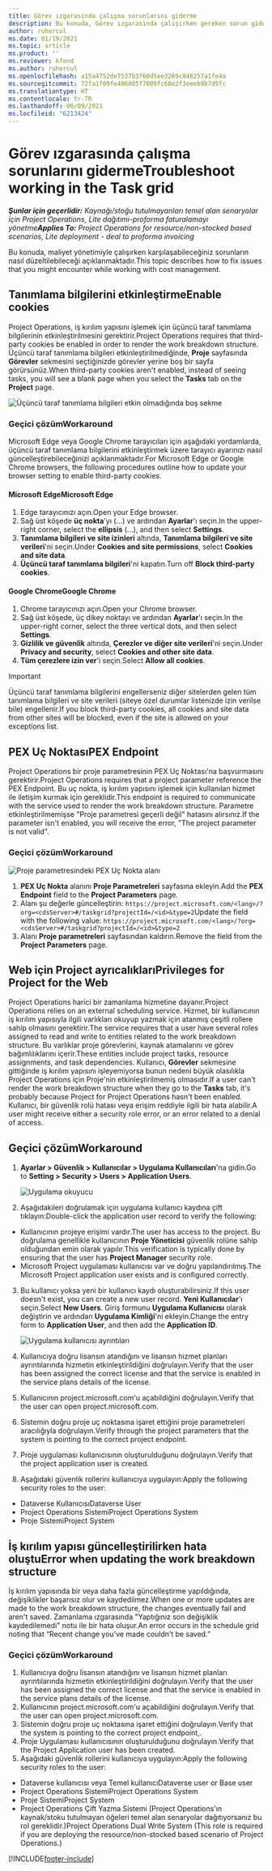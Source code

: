 ```yaml
---
title: Görev ızgarasında çalışma sorunlarını giderme
description: Bu konuda, Görev ızgarasında çalışırken gereken sorun giderme bilgileri sağlanmaktadır.
author: ruhercul
ms.date: 01/19/2021
ms.topic: article
ms.product: ''
ms.reviewer: kfend
ms.author: ruhercul
ms.openlocfilehash: a15a4752de7537b3f60d5ee3269c846257a1fe4a
ms.sourcegitcommit: 72fa1f09fe406805f7009fc68e2f3eeeb9b7d5fc
ms.translationtype: HT
ms.contentlocale: tr-TR
ms.lasthandoff: 06/09/2021
ms.locfileid: "6213424"
---
```

# <a name="troubleshoot-working-in-the-task-grid"></a><span data-ttu-id="0a483-103">Görev ızgarasında çalışma sorunlarını giderme</span><span class="sxs-lookup"><span data-stu-id="0a483-103">Troubleshoot working in the Task grid</span></span> 

<span data-ttu-id="0a483-104">_**Şunlar için geçerlidir:** Kaynağı/stoğu tutulmayanları temel alan senaryolar için Project Operations, Lite dağıtımı-proforma faturalamayı yönetme_</span><span class="sxs-lookup"><span data-stu-id="0a483-104">_**Applies To:** Project Operations for resource/non-stocked based scenarios, Lite deployment - deal to proforma invoicing_</span></span>

<span data-ttu-id="0a483-105">Bu konuda, maliyet yönetimiyle çalışırken karşılaşabileceğiniz sorunların nasıl düzeltilebileceği açıklanmaktadır.</span><span class="sxs-lookup"><span data-stu-id="0a483-105">This topic describes how to fix issues that you might encounter while working with cost management.</span></span>

## <a name="enable-cookies"></a><span data-ttu-id="0a483-106">Tanımlama bilgilerini etkinleştirme</span><span class="sxs-lookup"><span data-stu-id="0a483-106">Enable cookies</span></span>

<span data-ttu-id="0a483-107">Project Operations, iş kırılım yapısını işlemek için üçüncü taraf tanımlama bilgilerinin etkinleştirilmesini gerektirir.</span><span class="sxs-lookup"><span data-stu-id="0a483-107">Project Operations requires that third-party cookies be enabled in order to render the work breakdown structure.</span></span> <span data-ttu-id="0a483-108">Üçüncü taraf tanımlama bilgileri etkinleştirilmediğinde, **Proje** sayfasında **Görevler** sekmesini seçtiğinizde görevler yerine boş bir sayfa görürsünüz.</span><span class="sxs-lookup"><span data-stu-id="0a483-108">When third-party cookies aren't enabled, instead of seeing tasks, you will see a blank page when you select the **Tasks** tab on the **Project** page.</span></span>

![Üçüncü taraf tanımlama bilgileri etkin olmadığında boş sekme](media/blankschedule.png)


### <a name="workaround"></a><span data-ttu-id="0a483-110">Geçici çözüm</span><span class="sxs-lookup"><span data-stu-id="0a483-110">Workaround</span></span>
<span data-ttu-id="0a483-111">Microsoft Edge veya Google Chrome tarayıcıları için aşağıdaki yordamlarda, üçüncü taraf tanımlama bilgilerini etkinleştirmek üzere tarayıcı ayarınızı nasıl güncelleştirebileceğinizi açıklanmaktadır.</span><span class="sxs-lookup"><span data-stu-id="0a483-111">For Microsoft Edge or Google Chrome browsers, the following procedures outline how to update your browser setting to enable third-party cookies.</span></span>

#### <a name="microsoft-edge"></a><span data-ttu-id="0a483-112">Microsoft Edge</span><span class="sxs-lookup"><span data-stu-id="0a483-112">Microsoft Edge</span></span>

1. <span data-ttu-id="0a483-113">Edge tarayıcınızı açın.</span><span class="sxs-lookup"><span data-stu-id="0a483-113">Open your Edge browser.</span></span>
2. <span data-ttu-id="0a483-114">Sağ üst köşede **üç nokta**'yı (...) ve ardından **Ayarlar**'ı seçin.</span><span class="sxs-lookup"><span data-stu-id="0a483-114">In the upper-right corner, select the **ellipsis** (...), and then select **Settings**.</span></span>
3. <span data-ttu-id="0a483-115">**Tanımlama bilgileri ve site izinleri** altında, **Tanımlama bilgileri ve site verileri**'ni seçin.</span><span class="sxs-lookup"><span data-stu-id="0a483-115">Under **Cookies and site permissions**, select **Cookies and site data**.</span></span>
4. <span data-ttu-id="0a483-116">**Üçüncü taraf tanımlama bilgileri**'ni kapatın.</span><span class="sxs-lookup"><span data-stu-id="0a483-116">Turn off **Block third-party cookies**.</span></span>

#### <a name="google-chrome"></a><span data-ttu-id="0a483-117">Google Chrome</span><span class="sxs-lookup"><span data-stu-id="0a483-117">Google Chrome</span></span>

1. <span data-ttu-id="0a483-118">Chrome tarayıcınızı açın.</span><span class="sxs-lookup"><span data-stu-id="0a483-118">Open your Chrome browser.</span></span>
2. <span data-ttu-id="0a483-119">Sağ üst köşede, üç dikey noktayı ve ardından **Ayarlar**'ı seçin.</span><span class="sxs-lookup"><span data-stu-id="0a483-119">In the upper-right corner, select the three vertical dots, and then select **Settings**.</span></span>
3. <span data-ttu-id="0a483-120">**Gizlilik ve güvenlik** altında, **Çerezler ve diğer site verileri**'ni seçin.</span><span class="sxs-lookup"><span data-stu-id="0a483-120">Under **Privacy and security**, select **Cookies and other site data**.</span></span>
4. <span data-ttu-id="0a483-121">**Tüm çerezlere izin ver**'i seçin.</span><span class="sxs-lookup"><span data-stu-id="0a483-121">Select **Allow all cookies**.</span></span>

> [!IMPORTANT]
> <span data-ttu-id="0a483-122">Üçüncü taraf tanımlama bilgilerini engellerseniz diğer sitelerden gelen tüm tanımlama bilgileri ve site verileri (siteye özel durumlar listenizde izin verilse bile) engellenir.</span><span class="sxs-lookup"><span data-stu-id="0a483-122">If you block third-party cookies, all cookies and site data from other sites will be blocked, even if the site is allowed on your exceptions list.</span></span>

## <a name="pex-endpoint"></a><span data-ttu-id="0a483-123">PEX Uç Noktası</span><span class="sxs-lookup"><span data-stu-id="0a483-123">PEX Endpoint</span></span>

<span data-ttu-id="0a483-124">Project Operations bir proje parametresinin PEX Uç Noktası'na başvurmasını gerektirir.</span><span class="sxs-lookup"><span data-stu-id="0a483-124">Project Operations requires that a project parameter reference the PEX Endpoint.</span></span> <span data-ttu-id="0a483-125">Bu uç nokta, iş kırılım yapısını işlemek için kullanılan hizmet ile iletişim kurmak için gereklidir.</span><span class="sxs-lookup"><span data-stu-id="0a483-125">This endpoint is required to communicate with the service used to render the work breakdown structure.</span></span> <span data-ttu-id="0a483-126">Parametre etkinleştirilmemişse "Proje parametresi geçerli değil" hatasını alırsınız.</span><span class="sxs-lookup"><span data-stu-id="0a483-126">If the parameter isn't enabled, you will receive the error, "The project parameter is not valid".</span></span> 

### <a name="workaround"></a><span data-ttu-id="0a483-127">Geçici çözüm</span><span class="sxs-lookup"><span data-stu-id="0a483-127">Workaround</span></span>
 ![Proje parametresindeki PEX Uç Nokta alanı](media/projectparameter.png)

1. <span data-ttu-id="0a483-129">**PEX Uç Nokta** alanını **Proje Parametreleri** sayfasına ekleyin.</span><span class="sxs-lookup"><span data-stu-id="0a483-129">Add the **PEX Endpoint** field to the **Project Parameters** page.</span></span>
2. <span data-ttu-id="0a483-130">Alanı şu değerle güncelleştirin: `https://project.microsoft.com/<lang>/?org=<cdsServer>#/taskgrid?projectId=/<id>&type=2`</span><span class="sxs-lookup"><span data-stu-id="0a483-130">Update the field with the following value: `https://project.microsoft.com/<lang>/?org=<cdsServer>#/taskgrid?projectId=/<id>&type=2`</span></span>
3. <span data-ttu-id="0a483-131">Alanı **Proje parametreleri** sayfasından kaldırın.</span><span class="sxs-lookup"><span data-stu-id="0a483-131">Remove the field from the **Project Parameters** page.</span></span>

## <a name="privileges-for-project-for-the-web"></a><span data-ttu-id="0a483-132">Web için Project ayrıcalıkları</span><span class="sxs-lookup"><span data-stu-id="0a483-132">Privileges for Project for the Web</span></span>

<span data-ttu-id="0a483-133">Project Operations harici bir zamanlama hizmetine dayanır.</span><span class="sxs-lookup"><span data-stu-id="0a483-133">Project Operations relies on an external scheduling service.</span></span> <span data-ttu-id="0a483-134">Hizmet, bir kullanıcının iş kırılım yapısıyla ilgili varlıkları okuyup yazmak için atanmış çeşitli rollere sahip olmasını gerektirir.</span><span class="sxs-lookup"><span data-stu-id="0a483-134">The service requires that a user have several roles assigned to read and write to entities related to the work breakdown structure.</span></span> <span data-ttu-id="0a483-135">Bu varlıklar proje görevlerini, kaynak atamalarını ve görev bağımlılıklarını içerir.</span><span class="sxs-lookup"><span data-stu-id="0a483-135">These entities include project tasks, resource assignments, and task dependencies.</span></span> <span data-ttu-id="0a483-136">Kullanıcı, **Görevler** sekmesine gittiğinde iş kırılım yapısını işleyemiyorsa bunun nedeni büyük olasılıkla Project Operations için Proje'nin etkinleştirilmemiş olmasıdır.</span><span class="sxs-lookup"><span data-stu-id="0a483-136">If a user can't render the work breakdown structure when they go to the **Tasks** tab, it's probably because Project for Project Operations hasn't been enabled.</span></span> <span data-ttu-id="0a483-137">Kullanıcı, bir güvenlik rolü hatası veya erişim reddiyle ilgili bir hata alabilir.</span><span class="sxs-lookup"><span data-stu-id="0a483-137">A user might receive either a security role error, or an error related to a denial of access.</span></span>


## <a name="workaround"></a><span data-ttu-id="0a483-138">Geçici çözüm</span><span class="sxs-lookup"><span data-stu-id="0a483-138">Workaround</span></span>

1. <span data-ttu-id="0a483-139">**Ayarlar > Güvenlik > Kullanıcılar > Uygulama Kullanıcıları**'na gidin.</span><span class="sxs-lookup"><span data-stu-id="0a483-139">Go to **Setting > Security > Users > Application Users**.</span></span>  

   ![Uygulama okuyucu](media/applicationuser.jpg)
   
2. <span data-ttu-id="0a483-141">Aşağıdakileri doğrulamak için uygulama kullanıcı kaydına çift tıklayın:</span><span class="sxs-lookup"><span data-stu-id="0a483-141">Double-click the application user record to verify the following:</span></span>

 - <span data-ttu-id="0a483-142">Kullanıcının projeye erişimi vardır.</span><span class="sxs-lookup"><span data-stu-id="0a483-142">The user has access to the project.</span></span> <span data-ttu-id="0a483-143">Bu doğrulama genellikle kullanıcının **Proje Yöneticisi** güvenlik rolüne sahip olduğundan emin olarak yapılır.</span><span class="sxs-lookup"><span data-stu-id="0a483-143">This verification is typically done by ensuring that the user has **Project Manager** security role.</span></span>
 - <span data-ttu-id="0a483-144">Microsoft Project uygulaması kullanıcısı var ve doğru yapılandırılmış.</span><span class="sxs-lookup"><span data-stu-id="0a483-144">The Microsoft Project application user exists and is configured correctly.</span></span>
 
3. <span data-ttu-id="0a483-145">Bu kullanıcı yoksa yeni bir kullanıcı kaydı oluşturabilirsiniz.</span><span class="sxs-lookup"><span data-stu-id="0a483-145">If this user doesn't exist, you can create a new user record.</span></span> <span data-ttu-id="0a483-146">**Yeni Kullanıcılar**'ı seçin.</span><span class="sxs-lookup"><span data-stu-id="0a483-146">Select **New Users**.</span></span> <span data-ttu-id="0a483-147">Giriş formunu **Uygulama Kullanıcısı** olarak değiştirin ve ardından **Uygulama Kimliği**'ni ekleyin.</span><span class="sxs-lookup"><span data-stu-id="0a483-147">Change the entry form to **Application User**, and then add the **Application ID**.</span></span>

   ![Uygulama kullanıcısı ayrıntıları](media/applicationuserdetails.jpg)

4. <span data-ttu-id="0a483-149">Kullanıcıya doğru lisansın atandığını ve lisansın hizmet planları ayrıntılarında hizmetin etkinleştirildiğini doğrulayın.</span><span class="sxs-lookup"><span data-stu-id="0a483-149">Verify that the user has been assigned the correct license and that the service is enabled in the service plans details of the license.</span></span>
5. <span data-ttu-id="0a483-150">Kullanıcının project.microsoft.com'u açabildiğini doğrulayın.</span><span class="sxs-lookup"><span data-stu-id="0a483-150">Verify that the user can open project.microsoft.com.</span></span>
6. <span data-ttu-id="0a483-151">Sistemin doğru proje uç noktasına işaret ettiğini proje parametreleri aracılığıyla doğrulayın.</span><span class="sxs-lookup"><span data-stu-id="0a483-151">Verify through the project parameters that the system is pointing to the correct project endpoint.</span></span>
7. <span data-ttu-id="0a483-152">Proje uygulaması kullanıcısının oluşturulduğunu doğrulayın.</span><span class="sxs-lookup"><span data-stu-id="0a483-152">Verify that the project application user is created.</span></span>
8. <span data-ttu-id="0a483-153">Aşağıdaki güvenlik rollerini kullanıcıya uygulayın:</span><span class="sxs-lookup"><span data-stu-id="0a483-153">Apply the following security roles to the user:</span></span>

  - <span data-ttu-id="0a483-154">Dataverse Kullanıcısı</span><span class="sxs-lookup"><span data-stu-id="0a483-154">Dataverse User</span></span>
  - <span data-ttu-id="0a483-155">Project Operations Sistemi</span><span class="sxs-lookup"><span data-stu-id="0a483-155">Project Operations System</span></span>
  - <span data-ttu-id="0a483-156">Proje Sistemi</span><span class="sxs-lookup"><span data-stu-id="0a483-156">Project System</span></span>

## <a name="error-when-updating-the-work-breakdown-structure"></a><span data-ttu-id="0a483-157">İş kırılım yapısı güncelleştirilirken hata oluştu</span><span class="sxs-lookup"><span data-stu-id="0a483-157">Error when updating the work breakdown structure</span></span>

<span data-ttu-id="0a483-158">İş kırılım yapısında bir veya daha fazla güncelleştirme yapıldığında, değişiklikler başarısız olur ve kaydedilmez.</span><span class="sxs-lookup"><span data-stu-id="0a483-158">When one or more updates are made to the work breakdown structure, the changes eventually fail and aren't saved.</span></span> <span data-ttu-id="0a483-159">Zamanlama ızgarasında "Yaptığınız son değişiklik kaydedilemedi" notu ile bir hata oluşur.</span><span class="sxs-lookup"><span data-stu-id="0a483-159">An error occurs in the schedule grid noting that “Recent change you’ve made couldn’t be saved.”</span></span>

### <a name="workaround"></a><span data-ttu-id="0a483-160">Geçici çözüm</span><span class="sxs-lookup"><span data-stu-id="0a483-160">Workaround</span></span>

1. <span data-ttu-id="0a483-161">Kullanıcıya doğru lisansın atandığını ve lisansın hizmet planları ayrıntılarında hizmetin etkinleştirildiğini doğrulayın.</span><span class="sxs-lookup"><span data-stu-id="0a483-161">Verify that the user has been assigned the correct license and that the service is enabled in the service plans details of the license.</span></span>
2. <span data-ttu-id="0a483-162">Kullanıcının project.microsoft.com'u açabildiğini doğrulayın.</span><span class="sxs-lookup"><span data-stu-id="0a483-162">Verify that the user can open project.microsoft.com.</span></span>
3. <span data-ttu-id="0a483-163">Sistemin doğru proje uç noktasına işaret ettiğini doğrulayın.</span><span class="sxs-lookup"><span data-stu-id="0a483-163">Verify that the system is pointing to the correct project endpoint,.</span></span>
4. <span data-ttu-id="0a483-164">Proje Uygulaması kullanıcısının oluşturulduğunu doğrulayın.</span><span class="sxs-lookup"><span data-stu-id="0a483-164">Verify that the Project Application user has been created.</span></span>
5. <span data-ttu-id="0a483-165">Aşağıdaki güvenlik rollerini kullanıcıya uygulayın:</span><span class="sxs-lookup"><span data-stu-id="0a483-165">Apply the following security roles to the user:</span></span>
  
  - <span data-ttu-id="0a483-166">Dataverse kullanıcısı veya Temel kullanıcı</span><span class="sxs-lookup"><span data-stu-id="0a483-166">Dataverse user or Base user</span></span>
  - <span data-ttu-id="0a483-167">Project Operations Sistemi</span><span class="sxs-lookup"><span data-stu-id="0a483-167">Project Operations System</span></span>
  - <span data-ttu-id="0a483-168">Proje Sistemi</span><span class="sxs-lookup"><span data-stu-id="0a483-168">Project System</span></span>
  - <span data-ttu-id="0a483-169">Project Operations Çift Yazma Sistemi (Project Operations'ın kaynak/stoku tutulmayan öğeleri temel alan senaryolar dağıtıyorsanız bu rol gereklidir.)</span><span class="sxs-lookup"><span data-stu-id="0a483-169">Project Operations Dual Write System (This role is required if you are deploying the resource/non-stocked based scenario of Project Operations.)</span></span>


[!INCLUDE[footer-include](../includes/footer-banner.md)]
